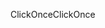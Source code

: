 <span data-ttu-id="1bb45-101">ClickOnce</span><span class="sxs-lookup"><span data-stu-id="1bb45-101">ClickOnce</span></span>